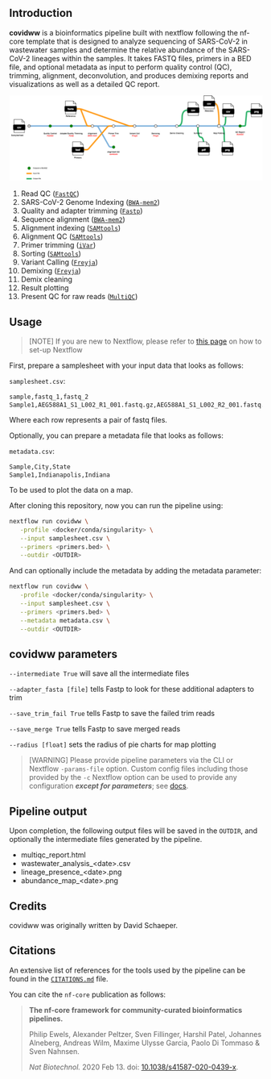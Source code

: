 ## Introduction

**covidww** is a bioinformatics pipeline built with nextflow following the nf-core template that is designed to analyze
sequencing of SARS-CoV-2 in wastewater samples and determine the relative abundance of the SARS-CoV-2 lineages within
the samples. It takes FASTQ files, primers in a BED file, and optional metadata as input to perform
quality control (QC), trimming, alignment, deconvolution, and produces demixing reports and visualizations
as well as a detailed QC report.

![covidww tube map](docs/images/covidww.png)

1. Read QC ([`FastQC`](https://www.bioinformatics.babraham.ac.uk/projects/fastqc/))
2. SARS-CoV-2 Genome Indexing ([`BWA-mem2`](https://github.com/bwa-mem2/bwa-mem2))
3. Quality and adapter trimming ([`Fastp`](https://github.com/OpenGene/fastp))
4. Sequence alignment ([`BWA-mem2`](https://github.com/bwa-mem2/bwa-mem2))
5. Alignment indexing ([`SAMtools`](https://www.htslib.org/))
6. Alignment QC ([`SAMtools`](https://www.htslib.org/))
7. Primer trimming ([`iVar`](https://andersen-lab.github.io/ivar/html/index.html))
8. Sorting ([`SAMtools`](https://www.htslib.org/))
9. Variant Calling ([`Freyja`](https://github.com/andersen-lab/Freyja/tree/main/freyja))
10. Demixing ([`Freyja`](https://github.com/andersen-lab/Freyja/tree/main/freyja))
11. Demix cleaning
12. Result plotting
13. Present QC for raw reads ([`MultiQC`](http://multiqc.info/))

## Usage

> [NOTE]
> If you are new to Nextflow, please refer to [this page](https://nf-co.re/docs/usage/installation) on how to set-up
> Nextflow

First, prepare a samplesheet with your input data that looks as follows:

`samplesheet.csv`:

```csv
sample,fastq_1,fastq_2
Sample1,AEG588A1_S1_L002_R1_001.fastq.gz,AEG588A1_S1_L002_R2_001.fastq.gz
```

Where each row represents a pair of fastq files.

Optionally, you can prepare a metadata file that looks as follows:

`metadata.csv`:

```csv
Sample,City,State
Sample1,Indianapolis,Indiana
```

To be used to plot the data on a map.

After cloning this repository, now you can run the pipeline using:

```bash
nextflow run covidww \
   -profile <docker/conda/singularity> \
   --input samplesheet.csv \
   --primers <primers.bed> \
   --outdir <OUTDIR>
```

And can optionally include the metadata by adding the metadata parameter:

```bash
nextflow run covidww \
   -profile <docker/conda/singularity> \
   --input samplesheet.csv \
   --primers <primers.bed> \
   --metadata metadata.csv \
   --outdir <OUTDIR>
```

## covidww parameters
```--intermediate True``` will save all the intermediate files

```--adapter_fasta [file]``` tells Fastp to look for these additional adapters to trim

```--save_trim_fail True``` tells Fastp to save the failed trim reads

```--save_merge True``` tells Fastp to save merged reads

```--radius [float]``` sets the radius of pie charts for map plotting




> [WARNING]
> Please provide pipeline parameters via the CLI or Nextflow `-params-file` option. Custom config files including those
> provided by the `-c` Nextflow option can be used to provide any configuration _**except for parameters**_;
> see [docs](https://nf-co.re/usage/configuration#custom-configuration-files).

## Pipeline output

Upon completion, the following output files will be saved in the ```OUTDIR```, and optionally the intermediate files
generated by the pipeline.

- multiqc_report.html
- wastewater_analysis_\<date\>.csv
- lineage_presence_\<date\>.png
- abundance_map_\<date\>.png

## Credits

covidww was originally written by David Schaeper.

## Citations

An extensive list of references for the tools used by the pipeline can be found in the [`CITATIONS.md`](CITATIONS.md)
file.

You can cite the `nf-core` publication as follows:

> **The nf-core framework for community-curated bioinformatics pipelines.**
>
> Philip Ewels, Alexander Peltzer, Sven Fillinger, Harshil Patel, Johannes Alneberg, Andreas Wilm, Maxime Ulysse Garcia,
> Paolo Di Tommaso & Sven Nahnsen.
>
> _Nat Biotechnol._ 2020 Feb 13. doi: [10.1038/s41587-020-0439-x](https://dx.doi.org/10.1038/s41587-020-0439-x).
